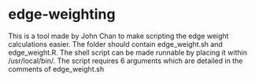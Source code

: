 # edge-weighting
This is a tool made by John Chan to make scripting the edge weight calculations easier. The folder should contain edge_weight.sh and edge_weight.R. The shell script can be made runnable by placing it within /usr/local/bin/. The script requires 6 arguments which are detailed in the comments of edge_weight.sh
